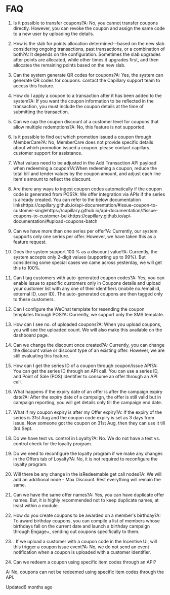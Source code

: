 # FAQ

1. Is it possible to transfer coupons?A: No, you cannot transfer coupons directly. However, you can revoke the coupon and assign the same code to a new user by uploading the details.

2. How is the slab for points allocation determined—based on the new slab considering ongoing transactions, past transactions, or a combination of both?A: It depends on the configuration. Sometimes the slab upgrades after points are allocated, while other times it upgrades first, and then allocates the remaining points based on the new slab.

3. Can the system generate QR codes for coupons?A: Yes, the system can generate QR codes for coupons. contact the Capillary support team to access this feature.

4. How do I apply a coupon to a transaction after it has been added to the system?A: If you want the coupon information to be reflected in the transaction, you must include the coupon details at the time of submitting the transaction.

5. Can we cap the coupon discount at a customer level for coupons that allow multiple redemptions?A: No, this feature is not supported.

6. Is it possible to find out which promotion issued a coupon through MemberCare?A: No, MemberCare does not provide specific details about which promotion issued a coupon. please contact capillary customer support for assistance.

7. What values need to be adjusted in the Add Transaction API payload when redeeming a coupon?A:When redeeming a coupon, reduce the total bill and tender values by the coupon amount, and adjust each line item's amount to reflect the discount.

8. Are there any ways to ingest coupon codes automatically if the coupon code is generated from POS?A: We offer integration via APIs if the series is already created. You can refer to the below documentation linkshttps://capillary.github.io/api-documentation/#issue-coupon-to-customer-singlehttps://capillary.github.io/api-documentation/#issue-coupons-to-customer-bulkhttps://capillary.github.io/api-documentation/#upload-coupons-batch

9. Can we have more than one series per offer?A: Currently, our system supports only one series per offer. However, we have taken this as a feature request.

10. Does the system support 100 % as a discount value?A: Currently, the system accepts only 2-digit values (supporting up to 99%). But considering some special cases we came across yesterday, we will get this to 100%.

11. Can I tag customers with auto-generated coupon codes?A: Yes, you can enable Issue to specific customers only in Coupons details and upload your customer list with any one of their identifiers (mobile no./email id, external ID, user ID). The auto-generated coupons are then tagged only to these customers.

12. Can I configure the WeChat template for resending the coupon templates through POS?A: Currently, we support only the SMS template.

13. How can I see no. of uploaded coupons?A: When you upload coupons, you will see the uploaded count. We will also make this available on the dashboard page.

14. Can we change the discount once created?A: Currently, you can change the discount value or discount type of an existing offer. However, we are still evaluating this feature.

15. How can I get the series ID of a coupon through coupon/issue API?A: You can get the series ID through an API call. You can use a series ID, and Point of Sale (POS) identifier to consume an offer through an API call.

16. What happens if the expiry date of an offer is after the campaign expiry date?A: After the expiry date of a campaign, the offer is still valid but in campaign reporting, you will get details only till the campaign end date.

17. What if my coupon expiry is after my Offer expiry?A: If the expiry of the series is 31st Aug and the coupon code expiry is set as 3 days from issue. Now someone got the coupon on 31st Aug, then they can use it till 3rd Sept.

18. Do we have test vs. control in Loyalty?A: No. We do not have a test vs. control check for the loyalty program.

19. Do we need to reconfigure the loyalty program if we make any changes in the Offers tab of Loyalty?A: No, it is not required to reconfigure the loyalty program.

20. Will there be any change in the isRedeemable get call nodes?A: We will add an additional node - Max Discount. Rest everything will remain the same.

21. Can we have the same offer names?A: Yes, you can have duplicate offer names. But, it is highly recommended not to keep duplicate names, at least within a module.

22. How do you create coupons to be awarded on a member's birthday?A: To award birthday coupons, you can compile a list of members whose birthdays fall on the current date and launch a birthday campaign through Engage+, sending out coupons specifically to them.

23. . If we upload a customer with a coupon code in the Incentive UI, will this trigger a coupon issue event?A: No, we do not send an event notification when a coupon is uploaded with a customer identifier.

24. Can we redeem a coupon using specific item codes through an API?

A:  No, coupons can not be redeemed using specific item codes through the API.

Updated6 months ago